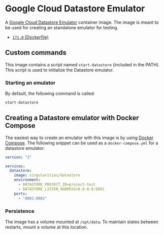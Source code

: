 # Google Cloud Datastore Emulator

A [Google Cloud Datastore Emulator](https://cloud.google.com/datastore/docs/tools/datastore-emulator/) container image. The image is meant to be used for creating an standalone emulator for testing.

- [`171.0` (Dockerfile)](https://github.com/SingularitiesCR/datastore-emulator-docker/blob/171.0/Dockerfile)

## Custom commands

This image contains a script named `start-datastore` (included in the PATH). This script is used to initialize the Datastore emulator.

### Starting an emulator

By default, the following command is called:

```sh
start-datastore
```

## Creating a Datastore emulator with Docker Compose

The easiest way to create an emulator with this image is by using [Docker Compose](https://docs.docker.com/compose). The following snippet can be used as a `docker-compose.yml` for a datastore emulator:

```YAML
version: "2"

services:
  datastore:
    image: singularities/datastore
    environment:
      - DATASTORE_PROJECT_ID=project-test
      - DATASTORE_LISTEN_ADDRESS=0.0.0.0:8081
    ports:
      - "8081:8081"
```

### Persistence

The image has a volume mounted at `/opt/data`. To maintain states between restarts, mount a volume at this location.
